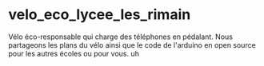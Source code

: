 # velo_eco_lycee_les_rimain
Vélo éco-responsable qui charge des téléphones en pédalant. Nous partageons les plans du vélo ainsi que le code de l'arduino en open source pour les autres écoles ou pour vous. 
uh
